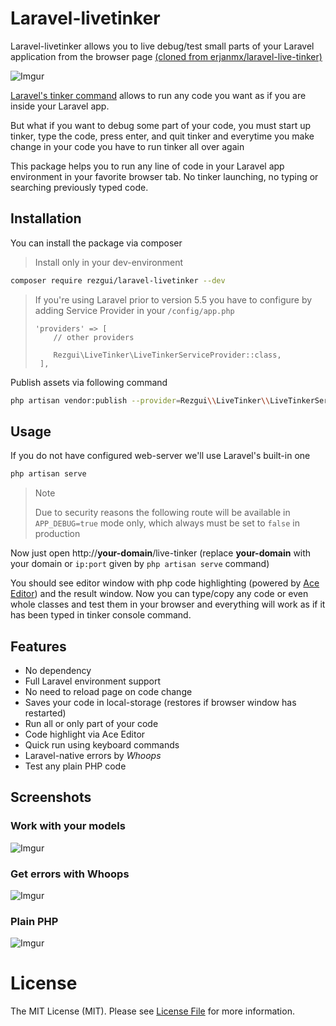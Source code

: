 # Laravel-livetinker

Laravel-livetinker allows you to live debug/test small parts of your Laravel application from the browser page [(cloned from erjanmx/laravel-live-tinker)](https://github.com/erjanmx/laravel-live-tinker)

![Imgur](https://i.imgur.com/DRXevEn.png)

[Laravel's tinker command](https://github.com/laravel/tinker) allows to run any code you want as if you are inside your Laravel app. 

But what if you want to debug some part of your code, you must start up tinker, type the code, press enter, and quit tinker and everytime you make change in your code you have to run tinker all over again

This package helps you to run any line of code in your Laravel app environment in your favorite browser tab. No tinker launching, no typing or searching previously typed code.


## Installation

You can install the package via composer

> Install only in your dev-environment

```bash
composer require rezgui/laravel-livetinker --dev
```

> If you're using Laravel prior to version 5.5 you have to configure by adding Service Provider in your `/config/app.php`
>
> ```
> 'providers' => [
>     // other providers
>     
>     Rezgui\LiveTinker\LiveTinkerServiceProvider::class,
>  ],
> ```

Publish assets via following command

```bash
php artisan vendor:publish --provider=Rezgui\\LiveTinker\\LiveTinkerServiceProvider --tag=live-tinker
```

## Usage

If you do not have configured web-server we'll use Laravel's built-in one

``` bash
php artisan serve 
```

> Note
>
> Due to security reasons the following route will be available in `APP_DEBUG=true` mode only, which always must be set to `false` in production

Now just open http://**your-domain**/live-tinker (replace **your-domain** with your domain or `ip:port` given by `php artisan serve` command)

You should see editor window with php code highlighting (powered by [Ace Editor](https://github.com/ajaxorg/ace)) and the result window. Now you can type/copy any code or even whole classes and test them in your browser and everything will work as if it has been typed in tinker console command.

## Features

- No dependency
- Full Laravel environment support
- No need to reload page on code change
- Saves your code in local-storage (restores if browser window has restarted)
- Run all or only part of your code
- Code highlight via Ace Editor
- Quick run using keyboard commands
- Laravel-native errors by *Whoops*
- Test any plain PHP code

## Screenshots

### Work with your models 
![Imgur](https://i.imgur.com/0fyjv3n.png)


### Get errors with Whoops
![Imgur](https://i.imgur.com/d2owQjr.png)


### Plain PHP
![Imgur](https://i.imgur.com/G5lwHzx.png)


# License

The MIT License (MIT). Please see [License File](LICENSE.md) for more information.

